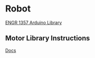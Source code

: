 # Robot
[ENGR 1357 Arduino Library](https://github.com/SMUENGR1357/arduino-library)

## Motor Library Instructions
[Docs](libraries/KK_Movement/docs.md)